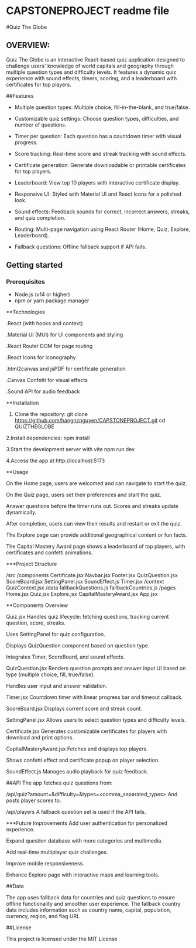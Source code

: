 # CAPSTONEPROJECT readme file

#Quiz The Globe

## OVERVIEW:
Quiz The Globe is an interactive React-based quiz application designed to challenge users' knowledge of world capitals and geography through multiple question types and difficulty levels. It features a dynamic quiz experience with sound effects, timers, scoring, and a leaderboard with certificates for top players.

##Features

- Multiple question types: Multiple choice, fill-in-the-blank, and true/false.

- Customizable quiz settings: Choose question types, difficulties, and number of questions.

- Timer per question: Each question has a countdown timer with visual progress.

- Score tracking: Real-time score and streak tracking with sound effects.

- Certificate generation: Generate downloadable or printable certificates for top players.

- Leaderboard: View top 10 players with interactive certificate display.

- Responsive UI: Styled with Material UI and React Icons for a polished look.

- Sound effects: Feedback sounds for correct, incorrect answers, streaks, and quiz completion.

- Routing: Multi-page navigation using React Router (Home, Quiz, Explore, Leaderboard).

- Fallback questions: Offline fallback support if API fails.

## Getting started

### Prerequisites

- Node.js (v14 or higher)
- npm or yarn package manager
  
**Technologies

.React (with hooks and context)

.Material UI (MUI) for UI components and styling

.React Router DOM for page routing

.React Icons for iconography

.html2canvas and jsPDF for certificate generation

.Canvas Confetti for visual effects

.Sound API for audio feedback


**Installation

1. Clone the repository:
git clone https://github.com/hangnznguyen/CAPSTONEPROJECT.git
cd QUIZTHEGLOBE

2.Install dependencies:
npm install

3.Start the development server with vite
npm run dev

4.Access  the app at http://localhost:5173

**Usage

On the Home page, users are welcomed and can navigate to start the quiz.

On the Quiz page, users set their preferences and start the quiz.

Answer questions before the timer runs out. Scores and streaks update dynamically.

After completion, users can view their results and restart or exit the quiz.

The Explore page can provide additional geographical content or fun facts.

The Capital Mastery Award page shows a leaderboard of top players, with certificates and confetti animations.

***Project Structure

/src
  /components
    Certificate.jsx
    Navbar.jsx
    Footer.jsx
    QuizQuestion.jsx
    ScoreBoard.jsx
    SettingPanel.jsx
    SoundEffect.js
    Timer.jsx
  /context
    QuizContext.jsx
  /data
    fallbackQuestions.js
    fallbackCountries.js
  /pages
    Home.jsx
    Quiz.jsx
    Explore.jsx
    CapitalMasteryAward.jsx
  App.jsx
  
**Components Overview

Quiz.jsx
Handles quiz lifecycle: fetching questions, tracking current question, score, streaks.

Uses SettingPanel for quiz configuration.

Displays QuizQuestion component based on question type.

Integrates Timer, ScoreBoard, and sound effects.

QuizQuestion.jsx
Renders question prompts and answer input UI based on type (multiple choice, fill, true/false).

Handles user input and answer validation.

Timer.jsx
Countdown timer with linear progress bar and timeout callback.

ScoreBoard.jsx
Displays current score and streak count.

SettingPanel.jsx
Allows users to select question types and difficulty levels.

Certificate.jsx
Generates customizable certificates for players with download and print options.

CapitalMasteryAward.jsx
Fetches and displays top players.

Shows confetti effect and certificate popup on player selection.

SoundEffect.js
Manages audio playback for quiz feedback.
  
##API
The app fetches quiz questions from:

/api/quiz?amount=<number>&difficulty=<difficulty>&types=<comma_separated_types>
And posts player scores to:

/api/players
A fallback question set is used if the API fails.

***Future Improvements
Add user authentication for personalized experience.

Expand question database with more categories and multimedia.

Add real-time multiplayer quiz challenges.

Improve mobile responsiveness.

Enhance Explore page with interactive maps and learning tools.

##Data

The app uses fallback data for countries and quiz questions to ensure offline functionality and smoother user experience. The fallback country data includes information such as country name, capital, population, currency, region, and flag URL

##License

This project is licensed under the MIT License
  
